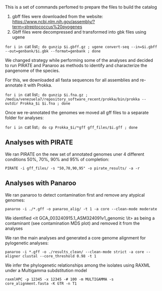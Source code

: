This is a set of commands perfomed to prepare the files to build the catalog

1. gbff files were downloaded from the website: https://www.ncbi.nlm.nih.gov/assembly/?term=streptococcus%20pyogenes
2. Gbff files were decompressed and transformed into gbk files using ugene

`for i in `cat list`; do gunzip $i.gbff.gz ; ugene convert-seq --in=$i.gbff --out=genbank/$i.gbk --format=genbank ; done`

We changed strategy while performing some of the analyses and decided to run PIRATE and Panaroo as methods to identify and characterize the pangenome of the species. 

For this, we downloaded all fasta sequences for all assemblies and re-annotate it with Prokka.
 
 `for i in `cat list`; do gunzip $i.fna.gz ; /media/venezuela7/repository_software_recent/prokka/bin/prokka --outdir Prokka_$i $i.fna ; done`
 
Once we re-annotated the genomes we moved all gff files to a separate folder for analyses:

`for i in `cat list`; do cp Prokka_$i/*gff gff_files/$i.gff ; done`

## Analyses with PIRATE

We ran PIRATE on the new set of annotated genomes uner 4 different conditions 50%, 70%, 90% and 95% of completion:

`PIRATE -i gff_files/ -s "50,70,90,95" -o pirate_results/ -a -r`

## Analyses with Panaroo

We ran panaroo to detect contamination first and remove any atypical genomes:

`panaroo -i ./*.gff -o panaroo_alig/ -t 1 -a core --clean-mode moderate`

We identified <it GCA_003240915.1_ASM324091v1_genomic \it> as being a contaminant (see contamination MDS plot) and removed it from the analyses

We ran the main analyses and generated a core genome alignment for pylogenetic analyses:

`panaroo -i *.gff -o ./results_clean/ --clean-mode strict -a core --aligner clustal --core_threshold 0.98 -t 1`

We infer the phylogenetic relationships among the isolates using RAXML under a Multigamma subdstitution model

`raxmlHPC -p 12345 -x 12345 -# 100 -m MULTIGAMMA -s core_alignment.fasta -K GTR -n T1`

